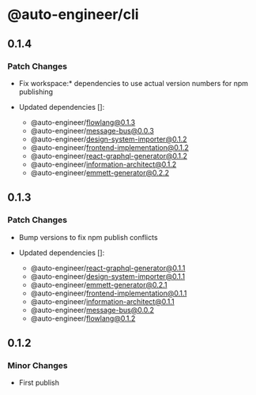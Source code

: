 # @auto-engineer/cli

## 0.1.4

### Patch Changes

- Fix workspace:\* dependencies to use actual version numbers for npm publishing

- Updated dependencies []:
  - @auto-engineer/flowlang@0.1.3
  - @auto-engineer/message-bus@0.0.3
  - @auto-engineer/design-system-importer@0.1.2
  - @auto-engineer/frontend-implementation@0.1.2
  - @auto-engineer/react-graphql-generator@0.1.2
  - @auto-engineer/information-architect@0.1.2
  - @auto-engineer/emmett-generator@0.2.2

## 0.1.3

### Patch Changes

- Bump versions to fix npm publish conflicts

- Updated dependencies []:
  - @auto-engineer/react-graphql-generator@0.1.1
  - @auto-engineer/design-system-importer@0.1.1
  - @auto-engineer/emmett-generator@0.2.1
  - @auto-engineer/frontend-implementation@0.1.1
  - @auto-engineer/information-architect@0.1.1
  - @auto-engineer/message-bus@0.0.2
  - @auto-engineer/flowlang@0.1.2

## 0.1.2

### Minor Changes

- First publish
